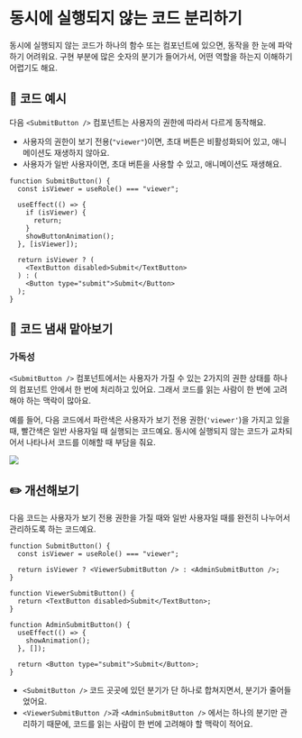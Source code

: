 # 동시에 실행되지 않는 코드 분리하기

<div style="margin-top: 16px">
<Badge type="info" text="가독성" />
</div>

동시에 실행되지 않는 코드가 하나의 함수 또는 컴포넌트에 있으면, 동작을 한 눈에 파악하기 어려워요.
구현 부분에 많은 숫자의 분기가 들어가서, 어떤 역할을 하는지 이해하기 어렵기도 해요.

## 📝 코드 예시

다음 `<SubmitButton />` 컴포넌트는 사용자의 권한에 따라서 다르게 동작해요.

- 사용자의 권한이 보기 전용(`"viewer"`)이면, 초대 버튼은 비활성화되어 있고, 애니메이션도 재생하지 않아요.
- 사용자가 일반 사용자이면, 초대 버튼을 사용할 수 있고, 애니메이션도 재생해요.

```tsx
function SubmitButton() {
  const isViewer = useRole() === "viewer";

  useEffect(() => {
    if (isViewer) {
      return;
    }
    showButtonAnimation();
  }, [isViewer]);

  return isViewer ? (
    <TextButton disabled>Submit</TextButton>
  ) : (
    <Button type="submit">Submit</Button>
  );
}
```

## 👃 코드 냄새 맡아보기

### 가독성

`<SubmitButton />` 컴포넌트에서는 사용자가 가질 수 있는 2가지의 권한 상태를 하나의 컴포넌트 안에서 한 번에 처리하고 있어요.
그래서 코드를 읽는 사람이 한 번에 고려해야 하는 맥락이 많아요.

예를 들어, 다음 코드에서 파란색은 사용자가 보기 전용 권한(`'viewer'`)을 가지고 있을 때, 빨간색은 일반 사용자일 때 실행되는 코드예요.
동시에 실행되지 않는 코드가 교차되어서 나타나서 코드를 이해할 때 부담을 줘요.

![](../../images/examples/submit-button.png)

## ✏️ 개선해보기

다음 코드는 사용자가 보기 전용 권한을 가질 때와 일반 사용자일 때를 완전히 나누어서 관리하도록 하는 코드예요.

```tsx
function SubmitButton() {
  const isViewer = useRole() === "viewer";

  return isViewer ? <ViewerSubmitButton /> : <AdminSubmitButton />;
}

function ViewerSubmitButton() {
  return <TextButton disabled>Submit</TextButton>;
}

function AdminSubmitButton() {
  useEffect(() => {
    showAnimation();
  }, []);

  return <Button type="submit">Submit</Button>;
}
```

- `<SubmitButton />` 코드 곳곳에 있던 분기가 단 하나로 합쳐지면서, 분기가 줄어들었어요.
- `<ViewerSubmitButton />`과 `<AdminSubmitButton />` 에서는 하나의 분기만 관리하기 때문에, 코드를 읽는 사람이 한 번에 고려해야 할 맥락이 적어요.
